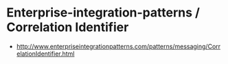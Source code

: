 # Enterprise-integration-patterns / Correlation Identifier

* http://www.enterpriseintegrationpatterns.com/patterns/messaging/CorrelationIdentifier.html
